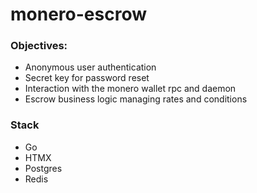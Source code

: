 # monero-escrow

### Objectives:
- Anonymous user authentication
- Secret key for password reset
- Interaction with the monero wallet rpc and daemon
- Escrow business logic managing rates and conditions

### Stack
- Go
- HTMX
- Postgres
- Redis